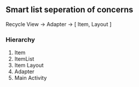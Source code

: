 ## Smart list seperation of concerns
Recycle View -> Adapter -> \[ Item, Layout ]

### Hierarchy 
1. Item
2. ItemList
3. Item Layout
4. Adapter
5. Main Activity